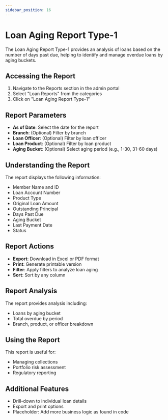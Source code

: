 ```yaml
---
sidebar_position: 16
---
```


# Loan Aging Report Type-1

The Loan Aging Report Type-1 provides an analysis of loans based on the number of days past due, helping to identify and manage overdue loans by aging buckets.

## Accessing the Report

1. Navigate to the Reports section in the admin portal
2. Select "Loan Reports" from the categories
3. Click on "Loan Aging Report Type-1"

## Report Parameters

- **As of Date**: Select the date for the report
- **Branch**: (Optional) Filter by branch
- **Loan Officer**: (Optional) Filter by loan officer
- **Loan Product**: (Optional) Filter by loan product
- **Aging Bucket**: (Optional) Select aging period (e.g., 1-30, 31-60 days)

## Understanding the Report

The report displays the following information:

- Member Name and ID
- Loan Account Number
- Product Type
- Original Loan Amount
- Outstanding Principal
- Days Past Due
- Aging Bucket
- Last Payment Date
- Status

## Report Actions

- **Export**: Download in Excel or PDF format
- **Print**: Generate printable version
- **Filter**: Apply filters to analyze loan aging
- **Sort**: Sort by any column

## Report Analysis

The report provides analysis including:
- Loans by aging bucket
- Total overdue by period
- Branch, product, or officer breakdown

## Using the Report

This report is useful for:
- Managing collections
- Portfolio risk assessment
- Regulatory reporting

## Additional Features

- Drill-down to individual loan details
- Export and print options
- Placeholder: Add more business logic as found in code 